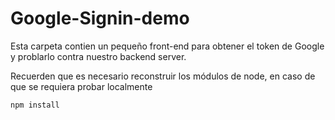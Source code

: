 # Google-Signin-demo

Esta carpeta contien un pequeño front-end para obtener el token de Google y problarlo contra nuestro backend server.

Recuerden que es necesario reconstruir los módulos de node, en caso de que se requiera probar localmente

```
npm install
```